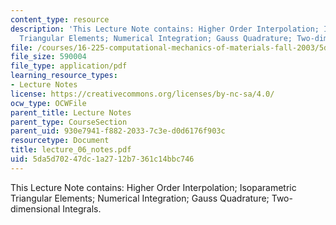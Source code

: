 ```yaml
---
content_type: resource
description: 'This Lecture Note contains: Higher Order Interpolation; Isoparametric
  Triangular Elements; Numerical Integration; Gauss Quadrature; Two-dimensional Integrals.'
file: /courses/16-225-computational-mechanics-of-materials-fall-2003/5da5d70247dc1a2712b7361c14bbc746_lecture_06_notes.pdf
file_size: 590004
file_type: application/pdf
learning_resource_types:
- Lecture Notes
license: https://creativecommons.org/licenses/by-nc-sa/4.0/
ocw_type: OCWFile
parent_title: Lecture Notes
parent_type: CourseSection
parent_uid: 930e7941-f882-2033-7c3e-d0d6176f903c
resourcetype: Document
title: lecture_06_notes.pdf
uid: 5da5d702-47dc-1a27-12b7-361c14bbc746
---
```

This Lecture Note contains: Higher Order Interpolation; Isoparametric Triangular Elements; Numerical Integration; Gauss Quadrature; Two-dimensional Integrals.